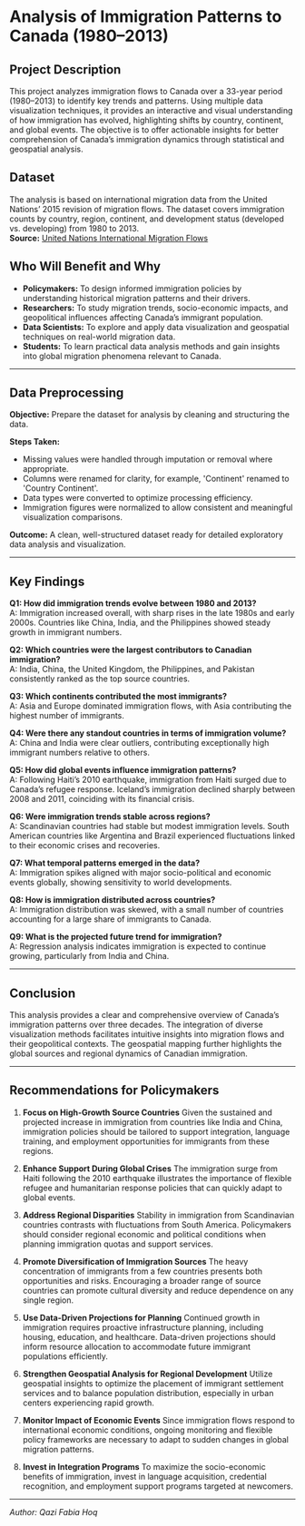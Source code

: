 # Analysis of Immigration Patterns to Canada (1980–2013)

## Project Description

This project analyzes immigration flows to Canada over a 33-year period (1980–2013) to identify key trends and patterns. Using multiple data visualization techniques, it provides an interactive and visual understanding of how immigration has evolved, highlighting shifts by country, continent, and global events. The objective is to offer actionable insights for better comprehension of Canada’s immigration dynamics through statistical and geospatial analysis.

## Dataset

The analysis is based on international migration data from the United Nations’ 2015 revision of migration flows. The dataset covers immigration counts by country, region, continent, and development status (developed vs. developing) from 1980 to 2013.  
**Source:** [United Nations International Migration Flows](https://www.un.org/development/desa/pd/data/international-migration-flows)

## Who Will Benefit and Why

- **Policymakers:** To design informed immigration policies by understanding historical migration patterns and their drivers.  
- **Researchers:** To study migration trends, socio-economic impacts, and geopolitical influences affecting Canada’s immigrant population.  
- **Data Scientists:** To explore and apply data visualization and geospatial techniques on real-world migration data.  
- **Students:** To learn practical data analysis methods and gain insights into global migration phenomena relevant to Canada.

---

## Data Preprocessing

**Objective:** Prepare the dataset for analysis by cleaning and structuring the data.  

**Steps Taken:**  
- Missing values were handled through imputation or removal where appropriate.  
- Columns were renamed for clarity, for example, 'Continent' renamed to 'Country Continent'.  
- Data types were converted to optimize processing efficiency.  
- Immigration figures were normalized to allow consistent and meaningful visualization comparisons.

**Outcome:** A clean, well-structured dataset ready for detailed exploratory data analysis and visualization.

---

## Key Findings

**Q1: How did immigration trends evolve between 1980 and 2013?**  
A: Immigration increased overall, with sharp rises in the late 1980s and early 2000s. Countries like China, India, and the Philippines showed steady growth in immigrant numbers.

**Q2: Which countries were the largest contributors to Canadian immigration?**  
A: India, China, the United Kingdom, the Philippines, and Pakistan consistently ranked as the top source countries.

**Q3: Which continents contributed the most immigrants?**  
A: Asia and Europe dominated immigration flows, with Asia contributing the highest number of immigrants.

**Q4: Were there any standout countries in terms of immigration volume?**  
A: China and India were clear outliers, contributing exceptionally high immigrant numbers relative to others.

**Q5: How did global events influence immigration patterns?**  
A: Following Haiti’s 2010 earthquake, immigration from Haiti surged due to Canada’s refugee response. Iceland’s immigration declined sharply between 2008 and 2011, coinciding with its financial crisis.

**Q6: Were immigration trends stable across regions?**  
A: Scandinavian countries had stable but modest immigration levels. South American countries like Argentina and Brazil experienced fluctuations linked to their economic crises and recoveries.

**Q7: What temporal patterns emerged in the data?**  
A: Immigration spikes aligned with major socio-political and economic events globally, showing sensitivity to world developments.

**Q8: How is immigration distributed across countries?**  
A: Immigration distribution was skewed, with a small number of countries accounting for a large share of immigrants to Canada.

**Q9: What is the projected future trend for immigration?**  
A: Regression analysis indicates immigration is expected to continue growing, particularly from India and China.

---

## Conclusion

This analysis provides a clear and comprehensive overview of Canada’s immigration patterns over three decades. The integration of diverse visualization methods facilitates intuitive insights into migration flows and their geopolitical contexts. The geospatial mapping further highlights the global sources and regional dynamics of Canadian immigration.

---

## Recommendations for Policymakers

1. **Focus on High-Growth Source Countries**
   Given the sustained and projected increase in immigration from countries like India and China, immigration policies should be tailored to support integration, language training, and employment opportunities for immigrants from these regions.

2. **Enhance Support During Global Crises**
   The immigration surge from Haiti following the 2010 earthquake illustrates the importance of flexible refugee and humanitarian response policies that can quickly adapt to global events.

3. **Address Regional Disparities**
   Stability in immigration from Scandinavian countries contrasts with fluctuations from South America. Policymakers should consider regional economic and political conditions when planning immigration quotas and support services.

4. **Promote Diversification of Immigration Sources**
   The heavy concentration of immigrants from a few countries presents both opportunities and risks. Encouraging a broader range of source countries can promote cultural diversity and reduce dependence on any single region.

5. **Use Data-Driven Projections for Planning**
   Continued growth in immigration requires proactive infrastructure planning, including housing, education, and healthcare. Data-driven projections should inform resource allocation to accommodate future immigrant populations efficiently.

6. **Strengthen Geospatial Analysis for Regional Development**
   Utilize geospatial insights to optimize the placement of immigrant settlement services and to balance population distribution, especially in urban centers experiencing rapid growth.

7. **Monitor Impact of Economic Events**
   Since immigration flows respond to international economic conditions, ongoing monitoring and flexible policy frameworks are necessary to adapt to sudden changes in global migration patterns.

8. **Invest in Integration Programs**
   To maximize the socio-economic benefits of immigration, invest in language acquisition, credential recognition, and employment support programs targeted at newcomers.

---



*Author: Qazi Fabia Hoq*
